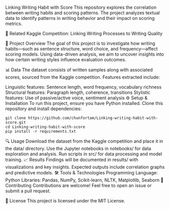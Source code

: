 Linking Writing Habit with Score
This repository explores the correlation between writing habits and scoring patterns. The project analyzes textual data to identify patterns in writing behavior and their impact on scoring metrics.

🔗 Related Kaggle Competition: Linking Writing Processes to Writing Quality

🚀 Project Overview
The goal of this project is to investigate how writing habits—such as sentence structure, word choice, and frequency—affect scoring models. Using data-driven analysis, we aim to uncover insights into how certain writing styles influence evaluation outcomes.

📊 Data
The dataset consists of written samples along with associated scores, sourced from the Kaggle competition. Features extracted include:

Linguistic features: Sentence length, word frequency, vocabulary richness
Structural features: Paragraph length, coherence, transitions
Stylistic features: Use of passive/active voice, sentiment analysis
⚙️ Setup & Installation
To run this project, ensure you have Python installed. Clone this repository and install dependencies:
```
git clone https://github.com/chunfortam/Linking-writing-habit-with-score.git  
cd Linking-writing-habit-with-score  
pip install -r requirements.txt  
```
🔍 Usage
Download the dataset from the Kaggle competition and place it in the data/ directory.
Use the Jupyter notebooks in notebooks/ for data exploration and analysis.
Run scripts in src/ for data processing and model training.
📈 Results
Findings will be documented in results/ with visualizations and key insights.
Expected outputs include correlation graphs and predictive models.
🛠️ Tools & Technologies
Programming Language: Python
Libraries: Pandas, NumPy, Scikit-learn, NLTK, Matplotlib, Seaborn
🤝 Contributing
Contributions are welcome! Feel free to open an issue or submit a pull request.

📜 License
This project is licensed under the MIT License.
